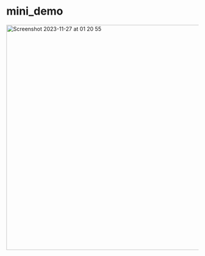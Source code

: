 # mini_demo

<img width="591" alt="Screenshot 2023-11-27 at 01 20 55" src="https://github.com/kubraguran/mini_demo/assets/81765398/69bbe990-19a5-4cd5-8ab6-2cfa3696d095">
